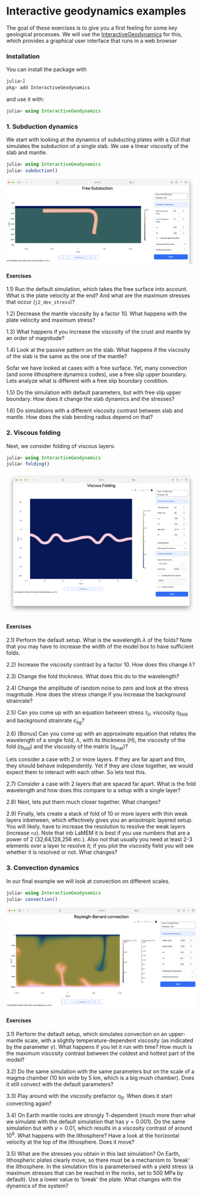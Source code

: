 # Interactive geodynamics examples

The goal of these exercises is to give you a first feeling for some key geological processes. We will use the [InteractiveGeodynamics](https://github.com/JuliaGeodynamics/InteractiveGeodynamics.jl) for this, which provides a graphical user interface that runs in a web browser

### Installation
You can install the package with
```julia
julia>]
pkg> add InteractiveGeodynamics
```
and use it with:
```julia
julia> using InteractiveGeodynamics
```


### 1. Subduction dynamics
We start with looking at the dynamics of subducting plates with a GUI that simulates the subduction of a single slab. We use a linear viscosity of the slab and mantle.  
```julia
julia> using InteractiveGeodynamics
julia> subduction()
```

![Subduction](Subduction.png)

#### Exercises
  1.1) Run the default simulation, which takes the free surface into account. What is the plate velocity at the end? And what are the maximum stresses that occur (`j2_dev_stress`)?
  
  1.2) Decrease the mantle viscosity by a factor 10. What happens with the plate velocity and maximum stress?
  
  1.3) What happens if you increase the viscosity of the crust and mantle by an order of magnitude? 
  
  1.4) Look at the passive pattern on the slab. What happens if the viscosity of the slab is the same as the one of the mantle?

Sofar we have looked at cases with a free surface. Yet, many convection (and some lithosphere dynamics codes), use a free slip upper boundary. Lets analyze what is different with a free slip boundary condition.
  
  1.5) Do the simulation with default parameters, but with free slip upper boundary. How does it change the slab dynamics and the stresses?
  
  1.6) Do simulations with a different viscosity contrast between slab and mantle. How does the slab bending radius depend on that?


### 2. Viscous folding
Next, we consider folding of viscous layers:
```julia
julia> using InteractiveGeodynamics
julia> folding()
```

![Folding](Folding.png)

#### Exercises
  2.1) Perform the default setup. What is the wavelength $\lambda$ of the folds? Note that you may have to increase the width of the model box to have sufficient folds. 

  2.2) Increase the viscosity contrast by a factor 10. How does this change $\lambda$?
  
  2.3) Change the fold thickness. What does this do to the wavelength?
  
  2.4) Change the amplitude of random noise to zero and look at the stress magnitude. How does the stress change if you increase the background strainrate? 
  
  2.5) Can you come up with an equation between stress $\tau_{II}$, viscosity $\eta_{\textrm{fold}}$ and background strainrate $\dot{\varepsilon}_{bg}$?

  2.6) [Bonus] Can you come up with an approximate equation that relates the wavelength of a single fold, $\lambda$, with its thickness ($H$), the viscosity of the fold ($\eta_{\textrm{fold}}$) and the viscosity of the matrix ($\eta_{\textrm{mat}}$)?

Lets consider a case with 2 or more layers. If they are far apart and thin, they should behave independently. Yet if they are close together, we would expect them to interact with each other. So lets test this.

  2.7) Consider a case with 2 layers that are spaced far apart. What is the fold wavelength and how does this compare to a setup with a single layer?

  2.8) Next, lets put them much closer together. What changes?

  2.9) Finally, lets create a stack of fold of 10 or more layers with thin weak layers inbetween, which effectively gives you an anisotropic layered setup. You will likely, have to increase the resolution to resolve the weak layers (increase `nz`). Note that inb LaMEM it is best if you use numbers that are a power of 2 (32,64,128,256 etc.). Also not that usually you need at least 2-3 elements over a layer to resolve it; if you plot the viscosity field you will see whether it is resolved or not. What changes?



### 3. Convection dynamics
In our final example we will look at convection on different scales.

```julia
julia> using InteractiveGeodynamics
julia> convection()
```
![Convection](Convection.png)


#### Exercises
  3.1) Perform the default setup, which simulates convection on an upper-mantle scale, with a slightly temperature-dependent viscosity (as indicated by the parameter $\gamma$).  What happens if you let it run with time? How much is the maximum viscosity contrast between the coldest and hottest part of the model?

  3.2) Do the same simulation with the same parameters but on the scale of a magma chamber (10 km wide by 5 km, which is a big mush chamber). Does it still convect with the default parameters?

  3.3) Play around with the viscosity prefactor $\eta_0$. When does it start convecting again?
  
  3.4) On Earth mantle rocks are strongly T-dependent (much more than what we simulate with the default simulation that has $\gamma=0.001$). Do the same simulation but with $\gamma=0.01$, which results in a viscosity contrast of around $10^6$. What happens with the lithosphere? Have a look at the horizontal velocity at the top of the lithosphere. Does it move?

  3.5) What are the stresses you obtain in this last simulation? On Earth, lithospheric plates clearly move, so there must be a mechanism to 'break' the lithosphere. In the simulation this is parameterised with a yield stress (a maximum stresses that can be reached in the rocks, set to 500 MPa by default). Use a lower value to 'break' the plate. What changes with the dynamics of the system?  
